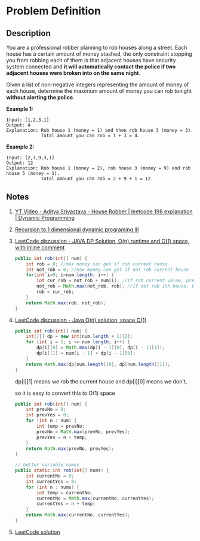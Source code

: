 # Problem Definition

## Description

You are a professional robber planning to rob houses along a street. Each house has a certain amount of money stashed, the only constraint stopping you from robbing each of them is that adjacent houses have security system connected and **it will automatically contact the police if two adjacent houses were broken into on the same night**.

Given a list of non-negative integers representing the amount of money of each house, determine the maximum amount of money you can rob tonight **without alerting the police**.

**Example 1:**

```plaintext
Input: [1,2,3,1]
Output: 4
Explanation: Rob house 1 (money = 1) and then rob house 3 (money = 3).
             Total amount you can rob = 1 + 3 = 4.
```

**Example 2:**

```plaintext
Input: [2,7,9,3,1]
Output: 12
Explanation: Rob house 1 (money = 2), rob house 3 (money = 9) and rob house 5 (money = 1).
             Total amount you can rob = 2 + 9 + 1 = 12.
```

## Notes

1. [YT Video - Aditya Srivastava - House Robber | leetcode 198 explanation | Dynamic Programming](https://www.youtube.com/watch?v=YXPsaVdyopM)
1. [Recursion to 1 dimensional dynamic programing III](http://www.gorecursion.com/algorithm/2016/11/20/1d-dynamic3.html)
1. [LeetCode discussion - JAVA DP Solution, O(n) runtime and O(1) space, with inline comment](https://leetcode.com/problems/house-robber/discuss/55695/JAVA-DP-Solution-O(n)-runtime-and-O(1)-space-with-inline-comment)

    ```java
    public int rob(int[] num) {
        int rob = 0; //max money can get if rob current house
        int not_rob = 0; //max money can get if not rob current house
        for(int i=0; i<num.length; i++) {
            int cur_rob = not_rob + num[i]; //if rob current value, previous house must not be robbed
            not_rob = Math.max(not_rob, rob); //if not rob ith house, take the max value of robbed (i-1)th house and not rob (i-1)th house
            rob = cur_rob;
        }
        return Math.max(rob, not_rob);
    }
    ```

1. [LeetCode discussion - Java O(n) solution, space O(1)](https://leetcode.com/problems/house-robber/discuss/55681/Java-O(n)-solution-space-O(1))

    ```java
    public int rob(int[] num) {
        int[][] dp = new int[num.length + 1][2];
        for (int i = 1; i <= num.length; i++) {
            dp[i][0] = Math.max(dp[i - 1][0], dp[i - 1][1]);
            dp[i][1] = num[i - 1] + dp[i - 1][0];
        }
        return Math.max(dp[num.length][0], dp[num.length][1]);
    }
    ```

    dp[i][1] means we rob the current house and dp[i][0] means we don't,

    so it is easy to convert this to O(1) space

    ```java
    public int rob(int[] num) {
        int prevNo = 0;
        int prevYes = 0;
        for (int n : num) {
            int temp = prevNo;
            prevNo = Math.max(prevNo, prevYes);
            prevYes = n + temp;
        }
        return Math.max(prevNo, prevYes);
    }

    // better variable names
    public static int rob(int[] nums) {
        int currentNo = 0;
        int currentYes = 0;
        for (int n : nums) {
            int temp = currentNo;
            currentNo = Math.max(currentNo, currentYes);
            currentYes = n + temp;
        }
        return Math.max(currentNo, currentYes);
    }
    ```

1. [LeetCode solution](https://leetcode.com/problems/house-robber/solution/)